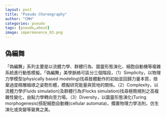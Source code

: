 ```yaml
---
layout: post
title: "Pseudo Choreography"
author: "CMH"
categories: pseudo
tags: [pseudo,about]
image: impermanence_03.png
---
```


## 偽編舞
「偽編舞」系列主要是以流體力學、群體行為、圖靈形態演化、細胞自動機等複雜系統進行動態模擬。「偽編舞」美學脈絡可區分三個階段，（1）Simplicity，以物理力學模型(physically based modeling)找尋肢體動作的初始並回歸力量本質，捨棄過度精雕細琢之姿勢形體，模擬研究能量與質地的關係。（2）Complexity，以流體力學(Fluids simulation)及群體行為(Flocks simulation)找尋極簡規則之高複雜性變化，由點力學轉向至力場。（3）Diversity，以圖靈形態演化(Turing morphogenesis)搭配細胞自動機(cellular automata)，擱置物理力學法則，仿生演化或突變等變異之美。
